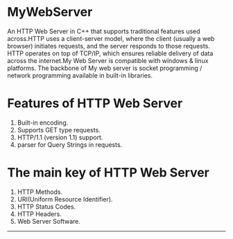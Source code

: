 # MyWebServer
An HTTP Web Server in C++ that supports traditional features used across.HTTP uses a client-server model, where the client (usually a web browser)
initiates requests, and the server responds to those requests. HTTP operates on top of TCP/IP, which ensures reliable delivery of data across the 
internet.My Web Server is compatible with windows & linux platforms. The backbone of My web server is socket programming / network programming 
available in built-in libraries.

# Features of HTTP Web Server
1) Built-in encoding.
2) Supports GET type requests.
3) HTTP/1.1 (version 1.1) support.
4) parser for Query Strings in requests.

# The main key of HTTP Web Server
1) HTTP Methods.
2) URI(Uniform Resource Identifier).
3) HTTP Status Codes.
4) HTTP Headers.
5) Web Server Software.
_________________________________________________________________________________________________________________________________________________
